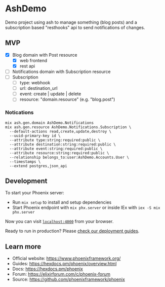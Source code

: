 # AshDemo
Demo project using ash to manage something (blog posts) and a subscription
based "resthooks" api to send notifications of changes.

## MVP

- [x] Blog domain with Post resource
  - [x] web frontend
  - [x] rest api
- [ ] Notifications domain with Subscription resource
 - [ ] Subscription
   - [ ] type: webhook
   - [ ] url: destination_url
   - [ ] event: create | update | delete
   - [ ] resource: "domain.resource" (e.g. "blog.post")

### Notications

    mix ash.gen.domain AshDemo.Notifications
    mix ash.gen.resource AshDemo.Notifications.Subscription \
      --default-actions read,create,update,destroy \
      --uuid-primary-key id \
      --attribute type:string:required:public \
      --attribute destination:string:required:public \
      --attribute event:string:required:public \
      --attribute resource:string:required:public \
      --relationship belongs_to:user:AshDemo.Accounts.User \
      --timestamps \
      --extend postgres,json_api

## Development

To start your Phoenix server:

  * Run `mix setup` to install and setup dependencies
  * Start Phoenix endpoint with `mix phx.server` or inside IEx with `iex -S mix phx.server`

Now you can visit [`localhost:4000`](http://localhost:4000) from your browser.

Ready to run in production? Please [check our deployment guides](https://hexdocs.pm/phoenix/deployment.html).

## Learn more

  * Official website: https://www.phoenixframework.org/
  * Guides: https://hexdocs.pm/phoenix/overview.html
  * Docs: https://hexdocs.pm/phoenix
  * Forum: https://elixirforum.com/c/phoenix-forum
  * Source: https://github.com/phoenixframework/phoenix
